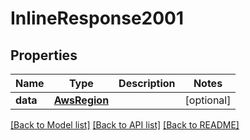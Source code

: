 # InlineResponse2001

## Properties
Name | Type | Description | Notes
------------ | ------------- | ------------- | -------------
**data** | [**AwsRegion**](AwsRegion.md) |  | [optional] 

[[Back to Model list]](../README.md#documentation-for-models) [[Back to API list]](../README.md#documentation-for-api-endpoints) [[Back to README]](../README.md)

